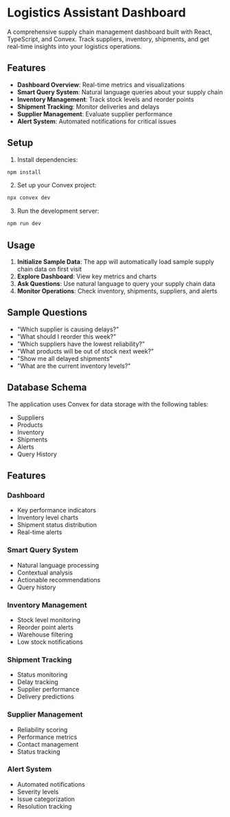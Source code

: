 # Logistics Assistant Dashboard

A comprehensive supply chain management dashboard built with React, TypeScript, and Convex. Track suppliers, inventory, shipments, and get real-time insights into your logistics operations.

## Features

- **Dashboard Overview**: Real-time metrics and visualizations
- **Smart Query System**: Natural language queries about your supply chain
- **Inventory Management**: Track stock levels and reorder points
- **Shipment Tracking**: Monitor deliveries and delays
- **Supplier Management**: Evaluate supplier performance
- **Alert System**: Automated notifications for critical issues

## Setup

1. Install dependencies:
```bash
npm install
```

2. Set up your Convex project:
```bash
npx convex dev
```

3. Run the development server:
```bash
npm run dev
```

## Usage

1. **Initialize Sample Data**: The app will automatically load sample supply chain data on first visit
2. **Explore Dashboard**: View key metrics and charts
3. **Ask Questions**: Use natural language to query your supply chain data
4. **Monitor Operations**: Check inventory, shipments, suppliers, and alerts

## Sample Questions

- "Which supplier is causing delays?"
- "What should I reorder this week?"
- "Which suppliers have the lowest reliability?"
- "What products will be out of stock next week?"
- "Show me all delayed shipments"
- "What are the current inventory levels?"

## Database Schema

The application uses Convex for data storage with the following tables:
- Suppliers
- Products
- Inventory
- Shipments
- Alerts
- Query History

## Features

### Dashboard
- Key performance indicators
- Inventory level charts
- Shipment status distribution
- Real-time alerts

### Smart Query System
- Natural language processing
- Contextual analysis
- Actionable recommendations
- Query history

### Inventory Management
- Stock level monitoring
- Reorder point alerts
- Warehouse filtering
- Low stock notifications

### Shipment Tracking
- Status monitoring
- Delay tracking
- Supplier performance
- Delivery predictions

### Supplier Management
- Reliability scoring
- Performance metrics
- Contact management
- Status tracking

### Alert System
- Automated notifications
- Severity levels
- Issue categorization
- Resolution tracking
